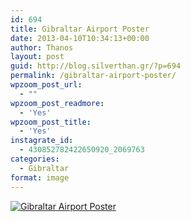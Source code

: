 ```yaml
---
id: 694
title: Gibraltar Airport Poster
date: 2013-04-10T10:34:13+00:00
author: Thanos
layout: post
guid: http://blog.silverthan.gr/?p=694
permalink: /gibraltar-airport-poster/
wpzoom_post_url:
  - ""
wpzoom_post_readmore:
  - 'Yes'
wpzoom_post_title:
  - 'Yes'
instagrate_id:
  - 430852782422650920_2069763
categories:
  - Gibraltar
format: image
---
```

<!-- This post is created by Instagrate to WordPress, a WordPress Plugin by polevaultweb.com - http://www.polevaultweb.com/plugins/instagrate-to-wordpress/ -->

[![Gibraltar Airport Poster](http://distilleryimage0.s3.amazonaws.com/ae7dd21aa1b611e29ad022000a1f9a79_7.jpg)](http://distilleryimage0.s3.amazonaws.com/ae7dd21aa1b611e29ad022000a1f9a79_7.jpg "Gibraltar Airport Poster")